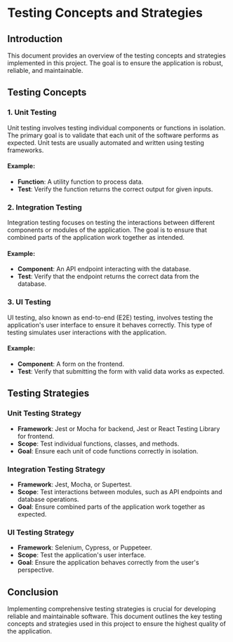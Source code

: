 # Testing Concepts and Strategies

## Introduction
This document provides an overview of the testing concepts and strategies implemented in this project. The goal is to ensure the application is robust, reliable, and maintainable.

## Testing Concepts

### 1. Unit Testing
Unit testing involves testing individual components or functions in isolation. The primary goal is to validate that each unit of the software performs as expected. Unit tests are usually automated and written using testing frameworks.

#### Example:
- **Function**: A utility function to process data.
- **Test**: Verify the function returns the correct output for given inputs.

### 2. Integration Testing
Integration testing focuses on testing the interactions between different components or modules of the application. The goal is to ensure that combined parts of the application work together as intended.

#### Example:
- **Component**: An API endpoint interacting with the database.
- **Test**: Verify that the endpoint returns the correct data from the database.

### 3. UI Testing
UI testing, also known as end-to-end (E2E) testing, involves testing the application's user interface to ensure it behaves correctly. This type of testing simulates user interactions with the application.

#### Example:
- **Component**: A form on the frontend.
- **Test**: Verify that submitting the form with valid data works as expected.

## Testing Strategies

### Unit Testing Strategy
- **Framework**: Jest or Mocha for backend, Jest or React Testing Library for frontend.
- **Scope**: Test individual functions, classes, and methods.
- **Goal**: Ensure each unit of code functions correctly in isolation.

### Integration Testing Strategy
- **Framework**: Jest, Mocha, or Supertest.
- **Scope**: Test interactions between modules, such as API endpoints and database operations.
- **Goal**: Ensure combined parts of the application work together as expected.

### UI Testing Strategy
- **Framework**: Selenium, Cypress, or Puppeteer.
- **Scope**: Test the application's user interface.
- **Goal**: Ensure the application behaves correctly from the user's perspective.

## Conclusion
Implementing comprehensive testing strategies is crucial for developing reliable and maintainable software. This document outlines the key testing concepts and strategies used in this project to ensure the highest quality of the application.
